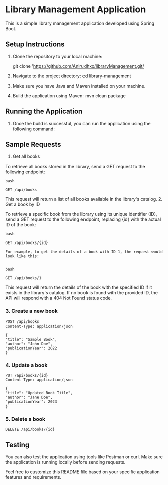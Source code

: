 # Library Management Application

This is a simple library management application developed using Spring Boot.

## Setup Instructions

1. Clone the repository to your local machine:

   git clone 'https://github.com/Anirudhxx/libraryManagement.git/

2.  Navigate to the project directory:
    cd library-management
3. Make sure you have Java and Maven installed on your machine.

4. Build the application using Maven:
   mvn clean package

## Running the Application

1. Once the build is successful, you can run the application using the following command:


## Sample Requests

1. Get all books

To retrieve all books stored in the library, send a GET request to the following endpoint:

    bash
    
    GET /api/books

This request will return a list of all books available in the library's catalog.
2. Get a book by ID

To retrieve a specific book from the library using its unique identifier (ID), send a GET request to the following endpoint, replacing {id} with the actual ID of the book:

    bash
    
    GET /api/books/{id}
    
    For example, to get the details of a book with ID 1, the request would look like this:
    
    
    bash

    GET /api/books/1

This request will return the details of the book with the specified ID if it exists in the library's catalog. If no book is found with the provided ID, the API will respond with a 404 Not Found status code.

### 3. Create a new book

    POST /api/books
    Content-Type: application/json
    
    {
    "title": "Sample Book",
    "author": "John Doe",
    "publicationYear": 2022
    }



### 4. Update a book

    PUT /api/books/{id}
    Content-Type: application/json
    
    {
    "title": "Updated Book Title",
    "author": "Jane Doe",
    "publicationYear": 2023
    }



### 5. Delete a book

    DELETE /api/books/{id}
    
    


## Testing

You can also test the application using tools like Postman or curl. Make sure the application is running locally before sending requests.

Feel free to customize this README file based on your specific application features and requirements.